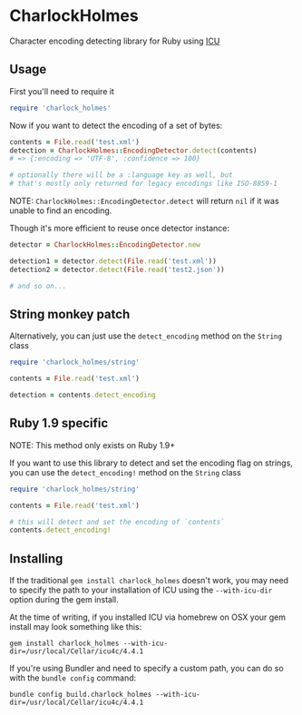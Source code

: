 # CharlockHolmes

Character encoding detecting library for Ruby using [ICU](http://site.icu-project.org/)

## Usage

First you'll need to require it

``` ruby
require 'charlock_holmes'
```

Now if you want to detect the encoding of a set of bytes:

``` ruby
contents = File.read('test.xml')
detection = CharlockHolmes::EncodingDetector.detect(contents)
# => {:encoding => 'UTF-8', :confidence => 100}

# optionally there will be a :language key as well, but
# that's mostly only returned for legacy encodings like ISO-8859-1
```

NOTE: `CharlockHolmes::EncodingDetector.detect` will return `nil` if it was unable to find an encoding.

Though it's more efficient to reuse once detector instance:

``` ruby
detector = CharlockHolmes::EncodingDetector.new

detection1 = detector.detect(File.read('test.xml'))
detection2 = detector.detect(File.read('test2.json'))

# and so on...
```

## String monkey patch

Alternatively, you can just use the `detect_encoding` method on the `String` class

``` ruby
require 'charlock_holmes/string'

contents = File.read('test.xml')

detection = contents.detect_encoding
```

## Ruby 1.9 specific

NOTE: This method only exists on Ruby 1.9+

If you want to use this library to detect and set the encoding flag on strings, you can use the `detect_encoding!` method on the `String` class

``` ruby
require 'charlock_holmes/string'

contents = File.read('test.xml')

# this will detect and set the encoding of `contents`
contents.detect_encoding!
```

## Installing

If the traditional `gem install charlock_holmes` doesn't work, you may need to specify the path to your installation of ICU using the `--with-icu-dir` option during the gem install.

At the time of writing, if you installed ICU via homebrew on OSX your gem install may look something like this:

`gem install charlock_holmes --with-icu-dir=/usr/local/Cellar/icu4c/4.4.1`

If you're using Bundler and need to specify a custom path, you can do so with the `bundle config` command:

`bundle config build.charlock_holmes --with-icu-dir=/usr/local/Cellar/icu4c/4.4.1`

